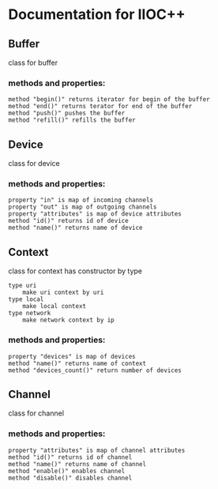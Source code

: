 # Documentation for IIOC++

## Buffer
class for buffer
### methods and properties:
```
method "begin()" returns iterator for begin of the buffer
method "end()" returns terator for end of the buffer
method "push()" pushes the buffer
method "refill()" refills the buffer
```
## Device
class for device
### methods and properties:
```
property "in" is map of incoming channels
property "out" is map of outgoing channels
property "attributes" is map of device attributes
method "id()" returns id of device
method "name()" returns name of device
```
## Context
class for context
has constructor by type
```
type uri
    make uri context by uri
type local
    make local context
type network
    make network context by ip
```
### methods and properties:
```
property "devices" is map of devices
method "name()" returns name of context
method "devices_count()" return number of devices
```
## Channel
class for channel
### methods and properties:
```
property "attributes" is map of channel attributes
method "id()" returns id of channel
method "name()" returns name of channel
method "enable()" enables channel
method "disable()" disables channel
```
